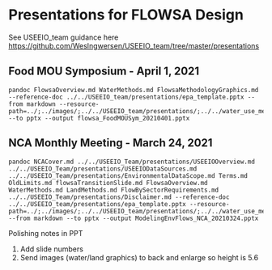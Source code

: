 # Presentations for FLOWSA Design

See USEEIO_team guidance here
https://github.com/WesIngwersen/USEEIO_team/tree/master/presentations

## Food MOU Symposium - April 1, 2021
```
pandoc FlowsaOverview.md WaterMethods.md FlowsaMethodologyGraphics.md --reference-doc ../../USEEIO_team/presentations/epa_template.pptx --from markdown --resource-path=../;../images/;../../USEEIO_team/presentations/;../../water_use_methods/ --to pptx --output flowsa_FoodMOUSym_20210401.pptx

```

## NCA Monthly Meeting - March 24, 2021
```
pandoc NCACover.md ../../USEEIO_Team/presentations/USEEIOOverview.md ../../USEEIO_Team/presentations/USEEIODataSources.md ../../USEEIO_Team/presentations/EnvironmentalDataScope.md Terms.md OldLimits.md flowsaTransitionSlide.md FlowsaOverview.md WaterMethods.md LandMethods.md FlowBySectorRequirements.md ../../USEEIO_Team/presentations/Disclaimer.md --reference-doc ../../USEEIO_team/presentations/epa_template.pptx --resource-path=../;../images/;../../USEEIO_team/presentations/;../../water_use_methods/ --from markdown --to pptx --output ModelingEnvFlows_NCA_20210324.pptx
```

Polishing notes in PPT
1. Add slide numbers
2. Send images (water/land graphics) to back and enlarge so height is 5.6
